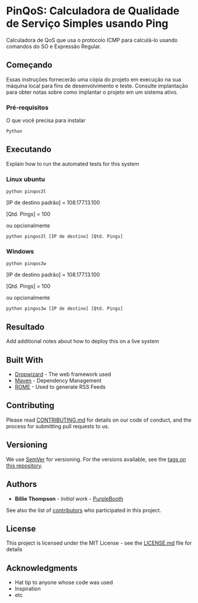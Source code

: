 # PinQoS: Calculadora de Qualidade de Serviço Simples usando Ping

Calculadora de QoS que usa o protocolo ICMP para calculá-lo usando comandos do SO e Expressão Regular.

## Começando

Essas instruções fornecerão uma cópia do projeto em execução na sua máquina local para fins de desenvolvimento e teste. Consulte implantação para obter notas sobre como implantar o projeto em um sistema ativo.

### Pré-requisitos

O que você precisa para instalar

```
Python
```

## Executando

Explain how to run the automated tests for this system

### Linux ubuntu

```
python pinqos3l
```

[IP de destino padrão] = 108.177.13.100

[Qtd. Pings] = 100

ou opcionalmente

```
python pingos3l [IP de destino] [Qtd. Pings]
```

### Windows

```
python pinqos3w
```

[IP de destino padrão] = 108.177.13.100

[Qtd. Pings] = 100

ou opcionalmente

``` 
python pingos3w [IP de destino] [Qtd. Pings]
```

## Resultado

Add additional notes about how to deploy this on a live system

## Built With

* [Dropwizard](http://www.dropwizard.io/1.0.2/docs/) - The web framework used
* [Maven](https://maven.apache.org/) - Dependency Management
* [ROME](https://rometools.github.io/rome/) - Used to generate RSS Feeds

## Contributing

Please read [CONTRIBUTING.md](https://gist.github.com/PurpleBooth/b24679402957c63ec426) for details on our code of conduct, and the process for submitting pull requests to us.

## Versioning

We use [SemVer](http://semver.org/) for versioning. For the versions available, see the [tags on this repository](https://github.com/your/project/tags). 

## Authors

* **Billie Thompson** - *Initial work* - [PurpleBooth](https://github.com/PurpleBooth)

See also the list of [contributors](https://github.com/your/project/contributors) who participated in this project.

## License

This project is licensed under the MIT License - see the [LICENSE.md](LICENSE.md) file for details

## Acknowledgments

* Hat tip to anyone whose code was used
* Inspiration
* etc


